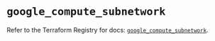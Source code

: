 # `google_compute_subnetwork`

Refer to the Terraform Registry for docs: [`google_compute_subnetwork`](https://registry.terraform.io/providers/hashicorp/google/6.24.0/docs/resources/compute_subnetwork).
